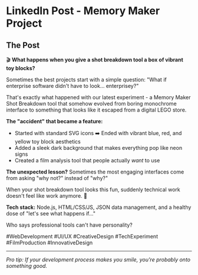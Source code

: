 # LinkedIn Post - Memory Maker Project

## The Post

🎬 **What happens when you give a shot breakdown tool a box of vibrant toy blocks?**

Sometimes the best projects start with a simple question: "What if enterprise software didn't have to look... enterprisey?"

That's exactly what happened with our latest experiment - a Memory Maker Shot Breakdown tool that somehow evolved from boring monochrome interface to something that looks like it escaped from a digital LEGO store.

**The "accident" that became a feature:**
- Started with standard SVG icons ➡️ Ended with vibrant blue, red, and yellow toy block aesthetics
- Added a sleek dark background that makes everything pop like neon signs
- Created a film analysis tool that people actually *want* to use

**The unexpected lesson?** 
Sometimes the most engaging interfaces come from asking "why not?" instead of "why?" 

When your shot breakdown tool looks this fun, suddenly technical work doesn't feel like work anymore. 🎨

**Tech stack:** Node.js, HTML/CSS/JS, JSON data management, and a healthy dose of "let's see what happens if..."

Who says professional tools can't have personality? 

#WebDevelopment #UI/UX #CreativeDesign #TechExperiment #FilmProduction #InnovativeDesign

---

*Pro tip: If your development process makes you smile, you're probably onto something good.* 
